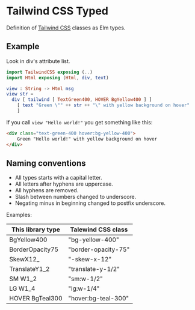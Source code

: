 # Tailwind CSS Typed

Definition of [Tailwind CSS](https://tailwindcss.org/) classes as Elm types.

## Example

Look in div's attribute list.

```Elm
import TailwindCSS exposing (..)
import Html exposing (Html, div, text)

view : String -> Html msg
view str =
  div [ tailwind [ TextGreen400, HOVER BgYellow400 ] ]
    [ text "Green \"" ++ str ++ "\" with yellow background on hover"
    ]
```

If you call `view "Hello world!"` you get something like this:

```Html
<div class="text-green-400 hover:bg-yellow-400">
    Green "Hello world!" with yellow background on hover
</div>
```

## Naming conventions

- All types starts with a capital letter.
- All letters after hyphens are uppercase.
- All hyphens are removed.
- Slash between numbers changed to underscore.
- Negating minus in beginning changed to postfix underscore.

Examples:

| This library type | Talewind CSS class      |
| ----------- | ----------- |
|   BgYellow400 | "bg-yellow-400"
|   BorderOpacity75 | "border-opacity-75"
|   SkewX12_ | "-skew-x-12"
|   TranslateY1_2 | "translate-y-1/2"
|   SM W1_2 | "sm:w-1/2" |
|   LG W1_4 | "lg:w-1/4" |
|   HOVER BgTeal300 | "hover:bg-teal-300" |


